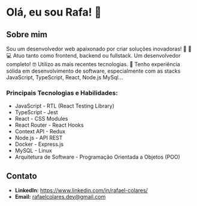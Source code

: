 # Olá, eu sou Rafa! 👋

## Sobre mim
Sou um desenvolvedor web apaixonado por criar soluções inovadoras! 🚀 💼 💻 
Atuo tanto como frontend, backend ou fullstack. Um desenvolvedor completo! 🤓
Utilizo as mais recentes tecnologias. 🥇
Tenho experiência sólida em desenvolvimento de software, especialmente com as stacks JavaScript, TypeScript, React, Node.js MySql...

### Principais Tecnologias e Habilidades:
- JavaScript                                - RTL (React Testing Library)
- TypeScript                                - Jest
- React                                     - CSS Modules
- React Router                              - React Hooks
- Context API                               - Redux
- Node.js                                   - API REST
- Docker                                    - Express.js
- MySQL                                     - Linux
- Arquitetura de Software                   - Programação Orientada a Objetos (POO)


<!--## Experiência Profissional
[Inclua informações sobre sua experiência profissional relevante aqui, destacando projetos significativos, responsabilidades e conquistas.]

## Projetos Destacados
### [Nome do Projeto 1]
[Descrição breve do projeto e sua relevância.]

- **Tecnologias Utilizadas:** [Lista de tecnologias utilizadas no projeto]
- **Link do Repositório:** [Link para o repositório do projeto]

### [Nome do Projeto 2]
[Descrição breve do projeto e sua relevância.]

- **Tecnologias Utilizadas:** [Lista de tecnologias utilizadas no projeto]
- **Link do Repositório:** [Link para o repositório do projeto]

## Contribuições
[Se você contribuiu para projetos de código aberto, eventos, ou comunidades, destaque-os aqui.] -->

## Contato
- **LinkedIn:** https://www.linkedin.com/in/rafael-colares/
- **Email:** rafaelcolares.dev@gmail.com
  <!-- **Website/Portfólio:** [Seu website ou portfólio, se aplicável] -->
